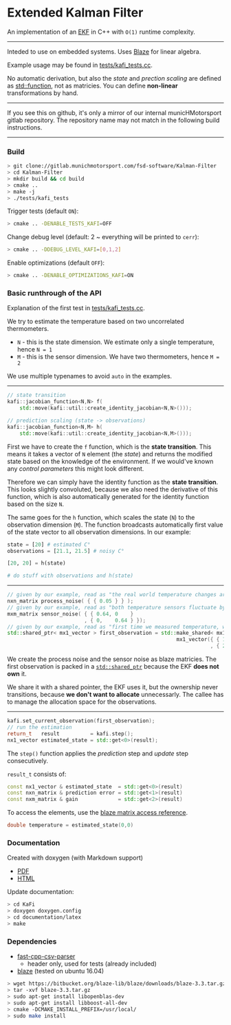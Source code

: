 # Extended Kalman Filter

An implementation of an [EKF](https://en.wikipedia.org/wiki/Extended_Kalman_filter) in C++ with `O(1)` runtime complexity.

---

Inteded to use on embedded systems. Uses [Blaze](https://bitbucket.org/blaze-lib/blaze/overview)
for linear algebra.

Example usage may be found in [tests/kafi_tests.cc](tests/kafi_tests.cc).

No automatic derivation, but also the *state* and *prection scaling* are defined as [std::function](https://en.cppreference.com/w/cpp/utility/functional/function), not as matricies. You can define **non-linear** transformations by hand.

---

If you see this on github, it's only a mirror of our internal municHMotorsport gitlab repository. The repository name may not match in the following build instructions.

---

### Build

```bash
> git clone://gitlab.munichmotorsport.com/fsd-software/Kalman-Filter
> cd Kalman-Filter
> mkdir build && cd build
> cmake .. 
> make -j
> ./tests/kafi_tests
```

Trigger tests (default `ON`):

```bash
> cmake .. -DENABLE_TESTS_KAFI=OFF
```

Change debug level (default: 2 ~ everything will be printed to `cerr`):

```bash
> cmake .. -DDEBUG_LEVEL_KAFI=[0,1,2]
```

Enable optimizations (default `OFF`):

```bash
> cmake .. -DENABLE_OPTIMIZATIONS_KAFI=ON
```

### Basic runthrough of the API

Explanation of the first test in [tests/kafi_tests.cc](tests/kafi_tests.cc).

We try to estimate the temperature based on two uncorrelated thermometers.

* `N` - this is the state dimension. We estimate only a single temperature, hence `N = 1`
* `M` - this is the sensor dimension. We have two thermometers, hence `M = 2`

We use multiple typenames to avoid `auto` in the examples.

---

```c++
// state transition
kafi::jacobian_function<N,N> f(
    std::move(kafi::util::create_identity_jacobian<N,N>()));

// prediction scaling (state -> observations)
kafi::jacobian_function<N,M> h(
    std::move(kafi::util::create_identity_jacobian<N,M>()));
```

First we have to create the `f` function, which is the **state transition**. This means it takes a vector of `N` element (the *state*) and returns the  modified state based on the knowledge of the environment. If we would've known any *control parameters* this might look different.

Therefore we can simply have the identity function as the **state transition**. This looks slightly convoluted, because we also need the derivative of this function, which is also automatically generated for the identity function based on the size `N`.

The same goes for the `h` function, which scales the state (`N`) to the observation dimension (`M`). The function broadcasts automatically first value of the state vector to all observation dimensions. In our example:

```python
state = [20] # estimated C°
observations = [21.1, 21.5] # noisy C°

[20, 20] = h(state)

# do stuff with observations and h(state)
``` 

---

```c++
// given by our example, read as "the real world temperature changes are 0.22° (0.22^2 =~ 0.05)"
nxn_matrix process_noise( { { 0.05 } } );
// given by our example, read as "both temperature sensors fluctuate by 0.8° (0.8^2 = 0.64)"
mxm_matrix sensor_noise( { { 0.64, 0    }
                         , { 0,    0.64 } });
// given by our example, read as "first time we measured temperature, we got these values"
std::shared_ptr< mx1_vector > first_observation = std::make_shared< mx1_vector >(
                                                       mx1_vector({ { 18.625 } 
                                                                  , { 20     } }));
```

We create the process noise and the sensor noise as blaze matricies. The first observation is packed in a [`std::shared_ptr`](https://en.cppreference.com/w/cpp/memory/shared_ptr) because the EKF **does not own** it.

We share it with a shared pointer, the EKF uses it, but the ownership never transitions, because **we don't want to allocate** unnecessarly. The callee has to manage the allocation space for the observations.

---

```c++
kafi.set_current_observation(first_observation);
// run the estimation
return_t   result          = kafi.step();
nx1_vector estimated_state = std::get<0>(result);
```

The `step()` function applies the *prediction* step and *update* step consecutively.

`result_t` consists of:

```c++
const nx1_vector & estimated_state  = std::get<0>(result)
const nxn_matrix & prediction error = std::get<1>(result)
const nxm_matrix & gain             = std::get<2>(result)
```

To access the elements, use the [blaze matrix access reference](https://bitbucket.org/blaze-lib/blaze/wiki/Matrix%20Operations#!element-access).

```c++
double temperature = estimated_state(0,0)
```

### Documentation

Created with doxygen (with Markdown support)
* [PDF](documentation/latex/refman.pdf)
* [HTML](documentation/html/index.html)

Update documentation:

```bash
> cd KaFi
> doxygen doxygen.config
> cd documentation/latex
> make
```
### Dependencies

* [fast-cpp-csv-parser](https://github.com/ben-strasser/fast-cpp-csv-parser)
    - header only, used for tests (already included)
* [blaze](https://bitbucket.org/blaze-lib/blaze/overview) (tested on ubuntu 16.04)
```bash 
> wget https://bitbucket.org/blaze-lib/blaze/downloads/blaze-3.3.tar.gz
> tar -xvf blaze-3.3.tar.gz
> sudo apt-get install libopenblas-dev
> sudo apt-get install libboost-all-dev
> cmake -DCMAKE_INSTALL_PREFIX=/usr/local/
> sudo make install
```